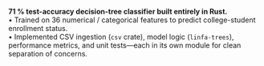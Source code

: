 **71 % test-accuracy decision-tree classifier built entirely in Rust.**  
• Trained on 36 numerical / categorical features to predict college-student enrollment status.  
• Implemented CSV ingestion (`csv` crate), model logic (`linfa-trees`), performance metrics, and unit tests—each in its own module for clean separation of concerns.
